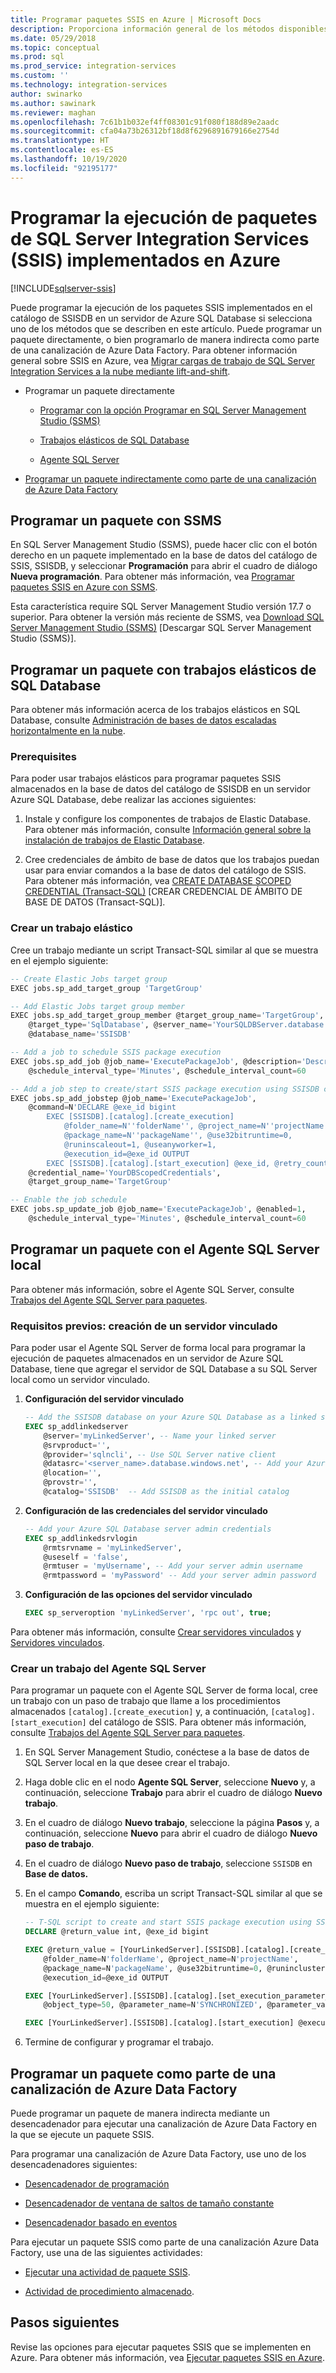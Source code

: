```yaml
---
title: Programar paquetes SSIS en Azure | Microsoft Docs
description: Proporciona información general de los métodos disponibles para programar la ejecución de paquetes SSIS que se implementan en Azure SQL Database.
ms.date: 05/29/2018
ms.topic: conceptual
ms.prod: sql
ms.prod_service: integration-services
ms.custom: ''
ms.technology: integration-services
author: swinarko
ms.author: sawinark
ms.reviewer: maghan
ms.openlocfilehash: 7c61b1b032ef4ff08301c91f080f188d89e2aadc
ms.sourcegitcommit: cfa04a73b26312bf18d8f6296891679166e2754d
ms.translationtype: HT
ms.contentlocale: es-ES
ms.lasthandoff: 10/19/2020
ms.locfileid: "92195177"
---
```

# <a name="schedule-the-execution-of-sql-server-integration-services-ssis-packages-deployed-in-azure"></a>Programar la ejecución de paquetes de SQL Server Integration Services (SSIS) implementados en Azure

[!INCLUDE[sqlserver-ssis](../../includes/applies-to-version/sqlserver-ssis.md)]



Puede programar la ejecución de los paquetes SSIS implementados en el catálogo de SSISDB en un servidor de Azure SQL Database si selecciona uno de los métodos que se describen en este artículo. Puede programar un paquete directamente, o bien programarlo de manera indirecta como parte de una canalización de Azure Data Factory. Para obtener información general sobre SSIS en Azure, vea [Migrar cargas de trabajo de SQL Server Integration Services a la nube mediante lift-and-shift](ssis-azure-lift-shift-ssis-packages-overview.md).

- Programar un paquete directamente

  - [Programar con la opción Programar en SQL Server Management Studio (SSMS)](#ssms)

  - [Trabajos elásticos de SQL Database](#elastic)

  - [Agente SQL Server](#agent)

- [Programar un paquete indirectamente como parte de una canalización de Azure Data Factory](#activity)


## <a name="schedule-a-package-with-ssms"></a><a name="ssms"></a> Programar un paquete con SSMS

En SQL Server Management Studio (SSMS), puede hacer clic con el botón derecho en un paquete implementado en la base de datos del catálogo de SSIS, SSISDB, y seleccionar **Programación** para abrir el cuadro de diálogo **Nueva programación**. Para obtener más información, vea [Programar paquetes SSIS en Azure con SSMS](ssis-azure-schedule-packages-ssms.md).

Esta característica require SQL Server Management Studio versión 17.7 o superior. Para obtener la versión más reciente de SSMS, vea [Download SQL Server Management Studio (SSMS)](../../ssms/download-sql-server-management-studio-ssms.md) [Descargar SQL Server Management Studio (SSMS)].

## <a name="schedule-a-package-with-sql-database-elastic-jobs"></a><a name="elastic"></a> Programar un paquete con trabajos elásticos de SQL Database

Para obtener más información acerca de los trabajos elásticos en SQL Database, consulte [Administración de bases de datos escaladas horizontalmente en la nube](/azure/sql-database/sql-database-elastic-jobs-overview).

### <a name="prerequisites"></a>Prerequisites

Para poder usar trabajos elásticos para programar paquetes SSIS almacenados en la base de datos del catálogo de SSISDB en un servidor Azure SQL Database, debe realizar las acciones siguientes:

1.  Instale y configure los componentes de trabajos de Elastic Database. Para obtener más información, consulte [Información general sobre la instalación de trabajos de Elastic Database](/azure/sql-database/sql-database-elastic-jobs-service-installation).

2. Cree credenciales de ámbito de base de datos que los trabajos puedan usar para enviar comandos a la base de datos del catálogo de SSIS. Para obtener más información, vea [CREATE DATABASE SCOPED CREDENTIAL (Transact-SQL)](../../t-sql/statements/create-database-scoped-credential-transact-sql.md) [CREAR CREDENCIAL DE ÁMBITO DE BASE DE DATOS (Transact-SQL)].

### <a name="create-an-elastic-job"></a>Crear un trabajo elástico

Cree un trabajo mediante un script Transact-SQL similar al que se muestra en el ejemplo siguiente:

```sql
-- Create Elastic Jobs target group
EXEC jobs.sp_add_target_group 'TargetGroup'

-- Add Elastic Jobs target group member
EXEC jobs.sp_add_target_group_member @target_group_name='TargetGroup',
    @target_type='SqlDatabase', @server_name='YourSQLDBServer.database.windows.net',
    @database_name='SSISDB' 

-- Add a job to schedule SSIS package execution
EXEC jobs.sp_add_job @job_name='ExecutePackageJob', @description='Description', 
    @schedule_interval_type='Minutes', @schedule_interval_count=60

-- Add a job step to create/start SSIS package execution using SSISDB catalog stored procedures
EXEC jobs.sp_add_jobstep @job_name='ExecutePackageJob', 
    @command=N'DECLARE @exe_id bigint 
        EXEC [SSISDB].[catalog].[create_execution]
            @folder_name=N''folderName'', @project_name=N''projectName'',
            @package_name=N''packageName'', @use32bitruntime=0,
            @runinscaleout=1, @useanyworker=1, 
            @execution_id=@exe_id OUTPUT         
        EXEC [SSISDB].[catalog].[start_execution] @exe_id, @retry_count=0', 
    @credential_name='YourDBScopedCredentials', 
    @target_group_name='TargetGroup' 

-- Enable the job schedule 
EXEC jobs.sp_update_job @job_name='ExecutePackageJob', @enabled=1, 
    @schedule_interval_type='Minutes', @schedule_interval_count=60 
```

## <a name="schedule-a-package-with-sql-server-agent-on-premises"></a><a name="agent"></a> Programar un paquete con el Agente SQL Server local

Para obtener más información, sobre el Agente SQL Server, consulte [Trabajos del Agente SQL Server para paquetes](../packages/sql-server-agent-jobs-for-packages.md).

### <a name="prerequisite---create-a-linked-server"></a>Requisitos previos: creación de un servidor vinculado

Para poder usar el Agente SQL Server de forma local para programar la ejecución de paquetes almacenados en un servidor de Azure SQL Database, tiene que agregar el servidor de SQL Database a su SQL Server local como un servidor vinculado.

1.  **Configuración del servidor vinculado**

    ```sql
    -- Add the SSISDB database on your Azure SQL Database as a linked server to your SQL Server on premises
    EXEC sp_addlinkedserver
        @server='myLinkedServer', -- Name your linked server
        @srvproduct='',     
        @provider='sqlncli', -- Use SQL Server native client
        @datasrc='<server_name>.database.windows.net', -- Add your Azure SQL Database server endpoint
        @location='',
        @provstr='',
        @catalog='SSISDB'  -- Add SSISDB as the initial catalog
    ```

2.  **Configuración de las credenciales del servidor vinculado**

    ```sql
    -- Add your Azure SQL Database server admin credentials
    EXEC sp_addlinkedsrvlogin
        @rmtsrvname = 'myLinkedServer',
        @useself = 'false',
        @rmtuser = 'myUsername', -- Add your server admin username
        @rmtpassword = 'myPassword' -- Add your server admin password
    ```

3.  **Configuración de las opciones del servidor vinculado**

    ```sql
    EXEC sp_serveroption 'myLinkedServer', 'rpc out', true;
    ```

Para obtener más información, consulte [Crear servidores vinculados](../../relational-databases/linked-servers/create-linked-servers-sql-server-database-engine.md) y [Servidores vinculados](../../relational-databases/linked-servers/linked-servers-database-engine.md).

### <a name="create-a-sql-server-agent-job"></a>Crear un trabajo del Agente SQL Server

Para programar un paquete con el Agente SQL Server de forma local, cree un trabajo con un paso de trabajo que llame a los procedimientos almacenados `[catalog].[create_execution]` y, a continuación, `[catalog].[start_execution]` del catálogo de SSIS. Para obtener más información, consulte [Trabajos del Agente SQL Server para paquetes](../packages/sql-server-agent-jobs-for-packages.md).

1.  En SQL Server Management Studio, conéctese a la base de datos de SQL Server local en la que desee crear el trabajo.

2.  Haga doble clic en el nodo **Agente SQL Server**, seleccione **Nuevo** y, a continuación, seleccione **Trabajo** para abrir el cuadro de diálogo **Nuevo trabajo**.

3.  En el cuadro de diálogo **Nuevo trabajo**, seleccione la página **Pasos** y, a continuación, seleccione **Nuevo**  para abrir el cuadro de diálogo **Nuevo paso de trabajo**.

4.  En el cuadro de diálogo **Nuevo paso de trabajo**, seleccione `SSISDB` en **Base de datos.**

5.  En el campo **Comando**, escriba un script Transact-SQL similar al que se muestra en el ejemplo siguiente:

    ```sql
    -- T-SQL script to create and start SSIS package execution using SSISDB stored procedures
    DECLARE @return_value int, @exe_id bigint 

    EXEC @return_value = [YourLinkedServer].[SSISDB].[catalog].[create_execution] 
        @folder_name=N'folderName', @project_name=N'projectName', 
        @package_name=N'packageName', @use32bitruntime=0, @runincluster=1, @useanyworker=1,
        @execution_id=@exe_id OUTPUT 

    EXEC [YourLinkedServer].[SSISDB].[catalog].[set_execution_parameter_value] @exe_id,
        @object_type=50, @parameter_name=N'SYNCHRONIZED', @parameter_value=1

    EXEC [YourLinkedServer].[SSISDB].[catalog].[start_execution] @execution_id=@exe_id
    ```

6.  Termine de configurar y programar el trabajo.

## <a name="schedule-a-package-as-part-of-an-azure-data-factory-pipeline"></a><a name="activity"></a> Programar un paquete como parte de una canalización de Azure Data Factory

Puede programar un paquete de manera indirecta mediante un desencadenador para ejecutar una canalización de Azure Data Factory en la que se ejecute un paquete SSIS.

Para programar una canalización de Azure Data Factory, use uno de los desencadenadores siguientes:

- [Desencadenador de programación](/azure/data-factory/how-to-create-schedule-trigger)

- [Desencadenador de ventana de saltos de tamaño constante](/azure/data-factory/how-to-create-tumbling-window-trigger)

- [Desencadenador basado en eventos](/azure/data-factory/how-to-create-event-trigger)

Para ejecutar un paquete SSIS como parte de una canalización Azure Data Factory, use una de las siguientes actividades:

- [Ejecutar una actividad de paquete SSIS](/azure/data-factory/how-to-invoke-ssis-package-ssis-activity).

- [Actividad de procedimiento almacenado](/azure/data-factory/how-to-invoke-ssis-package-stored-procedure-activity).

## <a name="next-steps"></a>Pasos siguientes

Revise las opciones para ejecutar paquetes SSIS que se implementen en Azure. Para obtener más información, vea [Ejecutar paquetes SSIS en Azure](ssis-azure-run-packages.md).